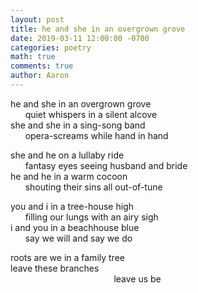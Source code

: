 ```yaml
---
layout: post
title: he and she in an overgrown grove
date: 2019-03-11 12:00:00 -0700
categories: poetry 
math: true
comments: true
author: Aaron
---
```



he and she in an overgrown grove  
&nbsp;&nbsp;&nbsp;&nbsp;&nbsp;&nbsp;quiet whispers in a silent alcove  
she and she in a sing-song band  
&nbsp;&nbsp;&nbsp;&nbsp;&nbsp;&nbsp;opera-screams while hand in hand  

she and he on a lullaby ride  
&nbsp;&nbsp;&nbsp;&nbsp;&nbsp;&nbsp;fantasy eyes seeing husband and bride  
he and he in a warm cocoon  
&nbsp;&nbsp;&nbsp;&nbsp;&nbsp;&nbsp;shouting their sins all out-of-tune  

you and i in a tree-house high  
&nbsp;&nbsp;&nbsp;&nbsp;&nbsp;&nbsp;filling our lungs with an airy sigh  
i and you in a beachhouse blue  
&nbsp;&nbsp;&nbsp;&nbsp;&nbsp;&nbsp;say we will and say we do  

roots are we in a family tree  
leave these branches  
&nbsp;&nbsp;&nbsp;&nbsp;&nbsp;&nbsp;&nbsp;&nbsp;&nbsp;&nbsp;&nbsp;&nbsp;&nbsp;&nbsp;&nbsp;&nbsp;&nbsp;&nbsp;&nbsp;&nbsp;&nbsp;&nbsp;&nbsp;&nbsp;&nbsp;&nbsp;&nbsp;&nbsp;&nbsp;&nbsp;&nbsp;&nbsp;&nbsp;&nbsp;&nbsp;&nbsp;&nbsp;&nbsp;&nbsp;&nbsp;&nbsp;&nbsp;leave us be